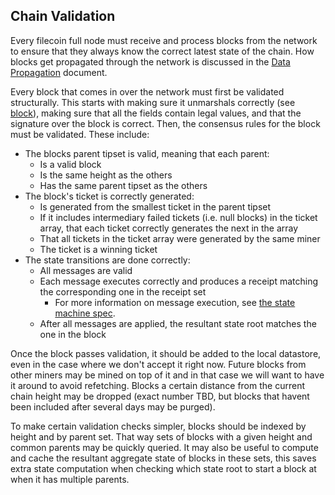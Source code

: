 ## Chain Validation

Every filecoin full node must receive and process blocks from the network to ensure that they always know the correct latest state of the chain. How blocks get propagated through the network is discussed in the [Data Propagation](data-propagation.md) document.

Every block that comes in over the network must first be validated structurally. This starts with making sure it unmarshals correctly (see [block](data-structures.md#block)), making sure that all the fields contain legal values, and that the signature over the block is correct. Then, the consensus rules for the block must be validated. These include:

- The blocks parent tipset is valid, meaning that each parent:
  - Is a valid block
  - Is the same height as the others
  - Has the same parent tipset as the others
- The block's ticket is correctly generated:
  - Is generated from the smallest ticket in the parent tipset
  - If it includes intermediary failed tickets (i.e. null blocks) in the ticket array, that each ticket correctly generates the next in the array
  - That all tickets in the ticket array were generated by the same miner
  - The ticket is a winning ticket
- The state transitions are done correctly:
  - All messages are valid
  - Each message executes correctly and produces a receipt matching the corresponding one in the receipt set
    - For more information on message execution, see [the state machine spec](state-machine.md).
  - After all messages are applied, the resultant state root matches the one in the block

Once the block passes validation, it should be added to the local datastore, even in the case where we don't accept it right now. Future blocks from other miners may be mined on top of it and in that case we will want to have it around to avoid refetching. Blocks a certain distance from the current chain height may be dropped (exact number TBD, but blocks that havent been included after several days may be purged).

To make certain validation checks simpler, blocks should be indexed by height and by parent set. That way sets of blocks with a given height and common parents may be quickly queried. It may also be useful to compute and cache the resultant aggregate state of blocks in these sets, this saves extra state computation when checking which state root to start a block at when it has multiple parents.

